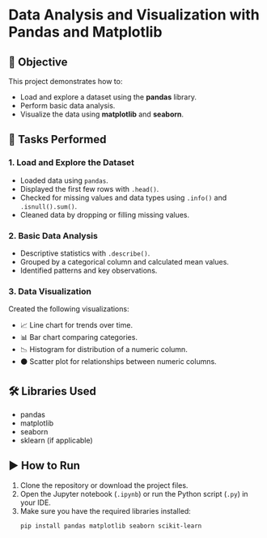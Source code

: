 # Data Analysis and Visualization with Pandas and Matplotlib

## 📌 Objective
This project demonstrates how to:
- Load and explore a dataset using the **pandas** library.
- Perform basic data analysis.
- Visualize the data using **matplotlib** and **seaborn**.

## 🧪 Tasks Performed

### 1. Load and Explore the Dataset
- Loaded data using `pandas`.
- Displayed the first few rows with `.head()`.
- Checked for missing values and data types using `.info()` and `.isnull().sum()`.
- Cleaned data by dropping or filling missing values.

### 2. Basic Data Analysis
- Descriptive statistics with `.describe()`.
- Grouped by a categorical column and calculated mean values.
- Identified patterns and key observations.

### 3. Data Visualization
Created the following visualizations:
- 📈 Line chart for trends over time.
- 📊 Bar chart comparing categories.
- 📉 Histogram for distribution of a numeric column.
- ⚫ Scatter plot for relationships between numeric columns.

## 🛠 Libraries Used
- pandas
- matplotlib
- seaborn
- sklearn (if applicable)

## ▶️ How to Run
1. Clone the repository or download the project files.
2. Open the Jupyter notebook (`.ipynb`) or run the Python script (`.py`) in your IDE.
3. Make sure you have the required libraries installed:
   ```bash
   pip install pandas matplotlib seaborn scikit-learn
